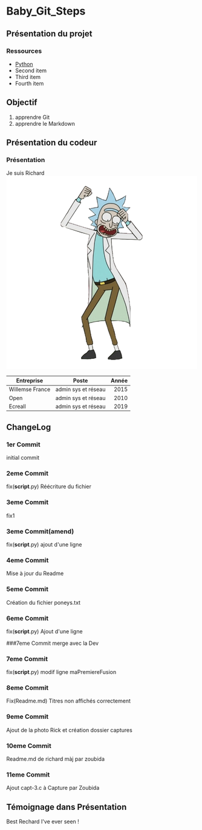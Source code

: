 # Baby_Git_Steps

## Présentation du projet

### Ressources
- [Python](https://www.python.org)
- Second item
- Third item
- Fourth item 

## Objectif
1. apprendre Git
2. apprendre le Markdown


## Présentation du codeur
### Présentation

Je suis Richard
![rick](rick.png)

| Entreprise   |  Poste    |  Année |
|----------|:-------------:|------:|
| Willemse France |  admin sys et réseau | 2015 |
| Open |    admin sys et réseau  |   2010 |
| Ecreall |  admin sys et réseau |    2019 |

## ChangeLog
### 1er Commit
initial commit

### 2eme Commit
fix(__script__.py) Réécriture du fichier

### 3eme Commit
fix1

### 3eme Commit(amend)
fix(__script__.py) ajout d'une ligne

### 4eme Commit
Mise à jour du Readme


### 5eme Commit
Création du fichier poneys.txt

### 6eme Commit
fix(__script__.py) Ajout d'une ligne

###7eme Commit
merge avec la Dev

### 7eme Commit
fix(__script__.py) modif ligne maPremiereFusion

### 8eme Commit
Fix(Readme.md) Titres non affichés correctement

### 9eme Commit
Ajout de la photo Rick et création dossier captures

### 10eme Commit 
Readme.md de richard màj par zoubida

### 11eme Commit
Ajout capt-3.c à Capture par Zoubida 

## Témoignage dans Présentation
Best Rechard I've ever seen !